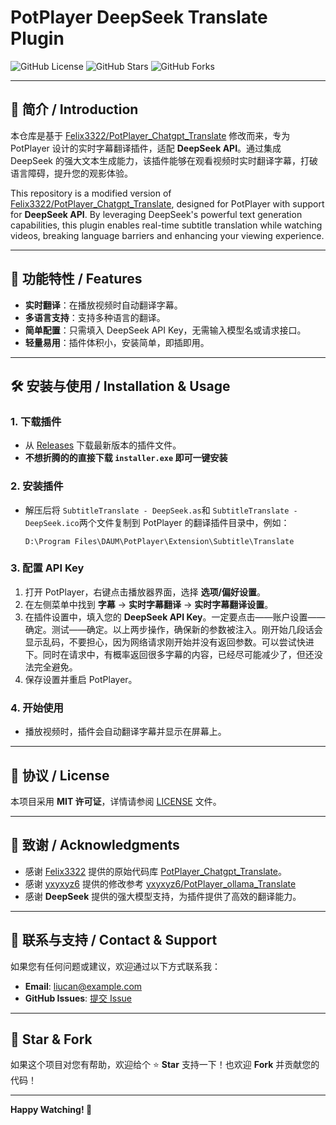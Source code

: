 # PotPlayer DeepSeek Translate Plugin

![GitHub License](https://img.shields.io/badge/license-MIT-blue.svg)
![GitHub Stars](https://img.shields.io/github/stars/Liu8Can/PotPlayer_DeepSeek_Translate?style=social)
![GitHub Forks](https://img.shields.io/github/forks/Liu8Can/PotPlayer_DeepSeek_Translate?style=social)

---

## 📖 简介 / Introduction

本仓库是基于 [Felix3322/PotPlayer_Chatgpt_Translate](https://github.com/Felix3322/PotPlayer_Chatgpt_Translate) 修改而来，专为 PotPlayer 设计的实时字幕翻译插件，适配 **DeepSeek API**。通过集成 DeepSeek 的强大文本生成能力，该插件能够在观看视频时实时翻译字幕，打破语言障碍，提升您的观影体验。

This repository is a modified version of [Felix3322/PotPlayer_Chatgpt_Translate](https://github.com/Felix3322/PotPlayer_Chatgpt_Translate), designed for PotPlayer with support for **DeepSeek API**. By leveraging DeepSeek's powerful text generation capabilities, this plugin enables real-time subtitle translation while watching videos, breaking language barriers and enhancing your viewing experience.

---

## 🚀 功能特性 / Features

- **实时翻译**：在播放视频时自动翻译字幕。
- **多语言支持**：支持多种语言的翻译。
- **简单配置**：只需填入 DeepSeek API Key，无需输入模型名或请求接口。
- **轻量易用**：插件体积小，安装简单，即插即用。

---

## 🛠️ 安装与使用 / Installation & Usage

### 1. **下载插件**

- 从 [Releases](https://github.com/Liu8Can/PotPlayer_DeepSeek_Translate/releases) 下载最新版本的插件文件。
- **不想折腾的的直接下载 `installer.exe` 即可一键安装**

### 2. **安装插件**

- 解压后将 `SubtitleTranslate - DeepSeek.as`和 `SubtitleTranslate - DeepSeek.ico`两个文件复制到 PotPlayer 的翻译插件目录中，例如：
  ```
  D:\Program Files\DAUM\PotPlayer\Extension\Subtitle\Translate
  ```

### 3. **配置 API Key**

1. 打开 PotPlayer，右键点击播放器界面，选择 **选项/偏好设置**。
2. 在左侧菜单中找到 **字幕** -> **实时字幕翻译** -> **实时字幕翻译设置**。
3. 在插件设置中，填入您的 **DeepSeek API Key**。一定要点击——账户设置——确定。测试——确定。以上两步操作，确保新的参数被注入。刚开始几段话会显示乱码，不要担心，因为网络请求刚开始并没有返回参数。可以尝试快进下。同时在请求中，有概率返回很多字幕的内容，已经尽可能减少了，但还没法完全避免。
4. 保存设置并重启 PotPlayer。

### 4. **开始使用**

- 播放视频时，插件会自动翻译字幕并显示在屏幕上。

---

## 📜 协议 / License

本项目采用 **MIT 许可证**，详情请参阅 [LICENSE](LICENSE) 文件。

---

## 🙏 致谢 / Acknowledgments

- 感谢 [Felix3322](https://github.com/Felix3322) 提供的原始代码库 [PotPlayer_Chatgpt_Translate](https://github.com/Felix3322/PotPlayer_Chatgpt_Translate)。
- 感谢 [yxyxyz6](https://github.com/yxyxyz6) 提供的修改参考 [yxyxyz6/PotPlayer_ollama_Translate](https://github.com/yxyxyz6/PotPlayer_ollama_Translate/tree/main)
- 感谢 **DeepSeek** 提供的强大模型支持，为插件提供了高效的翻译能力。

---

## 📧 联系与支持 / Contact & Support

如果您有任何问题或建议，欢迎通过以下方式联系我：

- **Email**: [liucan@example.com](mailto:liucan@example.com)
- **GitHub Issues**: [提交 Issue](https://github.com/Liu8Can/PotPlayer_DeepSeek_Translate/issues)

---

## 🌟 Star & Fork

如果这个项目对您有帮助，欢迎给个 ⭐️ **Star** 支持一下！也欢迎 **Fork** 并贡献您的代码！

---

**Happy Watching! 🎥**
